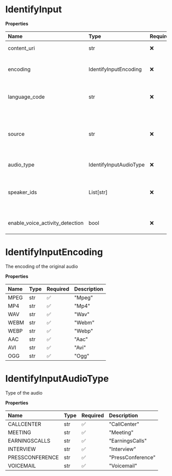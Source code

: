 # IdentifyInput

**Properties**

| Name                            | Type                   | Required | Description                                                           |
| :------------------------------ | :--------------------- | :------- | :-------------------------------------------------------------------- |
| content_uri                     | str                    | ❌       | Publicly facing uri                                                   |
| encoding                        | IdentifyInputEncoding  | ❌       | The encoding of the original audio                                    |
| language_code                   | str                    | ❌       | Language spoken in the audio file.                                    |
| source                          | str                    | ❌       | Source of the audio file eg: Phone, RingCentral, GoogleMeet, Zoom etc |
| audio_type                      | IdentifyInputAudioType | ❌       | Type of the audio                                                     |
| speaker_ids                     | List[str]              | ❌       | Set of enrolled speakers to be identified from the media.             |
| enable_voice_activity_detection | bool                   | ❌       | Apply voice activity detection.                                       |

# IdentifyInputEncoding

The encoding of the original audio

**Properties**

| Name | Type | Required | Description |
| :--- | :--- | :------- | :---------- |
| MPEG | str  | ✅       | "Mpeg"      |
| MP4  | str  | ✅       | "Mp4"       |
| WAV  | str  | ✅       | "Wav"       |
| WEBM | str  | ✅       | "Webm"      |
| WEBP | str  | ✅       | "Webp"      |
| AAC  | str  | ✅       | "Aac"       |
| AVI  | str  | ✅       | "Avi"       |
| OGG  | str  | ✅       | "Ogg"       |

# IdentifyInputAudioType

Type of the audio

**Properties**

| Name            | Type | Required | Description       |
| :-------------- | :--- | :------- | :---------------- |
| CALLCENTER      | str  | ✅       | "CallCenter"      |
| MEETING         | str  | ✅       | "Meeting"         |
| EARNINGSCALLS   | str  | ✅       | "EarningsCalls"   |
| INTERVIEW       | str  | ✅       | "Interview"       |
| PRESSCONFERENCE | str  | ✅       | "PressConference" |
| VOICEMAIL       | str  | ✅       | "Voicemail"       |

<!-- This file was generated by liblab | https://liblab.com/ -->
